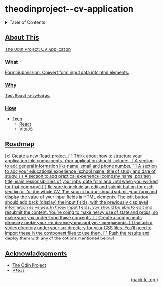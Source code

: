 # theodinproject--cv-application
<a name="readme-top"></a>
<details>
    <summary>Table of Contents</summary>
    <ol>
        <li>
            <a href="#about-this">About This</a>
            <ul>
                <li><a href="#what">What</li>
                <li><a href="#why">Why</li>
                <li><a href="#how">How</li>
            </ul>
        </li>
        <li><a href="#roadmap">Roadmap</li>
        <li><a href="#acknowledgements">Acknowledgements</li>
    </ol>
</details>

## About This
The Odin Project: CV Application

### What

Form Submission.
Convert form input data into html elements.

### Why

Test React knowledge.

### How
* Tech
    * React
    * ViteJS

## Roadmap
[x] Create a new React project.
[ ] Think about how to structure your application into components. Your application should include:
    [ ] A section to add general information like name, email and phone number.
    [ ] A section to add your educational experience (school name, title of study and date of study)
    [ ] A section to add practical experience (company name, position title, main responsibilities of your jobs, date from and until when you worked for that company)
[ ] Be sure to include an edit and submit button for each section or for the whole CV. The submit button should submit your form and display the value of your input fields in HTML elements. The edit button should add back (display) the input fields, with the previously displayed information as values. In those input fields, you should be able to edit and resubmit the content. You’re going to make heavy use of state and props, so make sure you understood those concepts.
[ ] Create a components directory under your src directory and add your components.
[ ] Include a styles directory under your src directory for your CSS files. You’ll need to import these in the component files to use them.
[ ] Push the results and deploy them with any of the options mentioned below!

## Acknowledgements
* [The Odin Project](https://www.theodinproject.com/)
* [ViteJs](https://vitejs.dev)
<p align="right">(<a href="#readme-top">back to top </a>)</p>